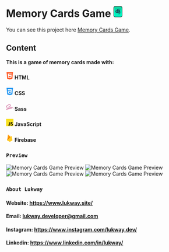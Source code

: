 # Memory Cards Game <img src="https://github.com/Lukway-developer/MemoryCardsGame/blob/master/public/images/logo/icon_page.svg" alt="Memory Game Logo" title="Memory Game Logo" height=30 />
You can see this project here [Memory Cards Game](https://memorycards-game.web.app/).

## Content

**This is a game of memory cards made with:**
#### <img src="https://github.com/Lukway-developer/Logos/blob/master/html.svg" title="HTML Logo" height=20/> HTML
#### <img src="https://github.com/Lukway-developer/Logos/blob/master/css.svg" title="CSS Logo" height=20/> CSS
#### <img src="https://github.com/Lukway-developer/Logos/blob/master/sass.svg" title="Sass Logo" height=20/> Sass
#### <img src="https://github.com/Lukway-developer/Logos/blob/master/js.svg" title="JavaScript Logo" height=20/> JavaScript
#### <img src="https://github.com/Lukway-developer/Logos/blob/master/firebase.svg" title="Firebase Logo" height=20/> Firebase

### `Preview`

![Memory Cards Game Preview](https://github.com/Lukway-developer/Projects-Images/blob/master/memory_cards_game/menu.png "Preview 1")
![Memory Cards Game Preview](https://github.com/Lukway-developer/Projects-Images/blob/master/memory_cards_game/login.png "Preview 2")
![Memory Cards Game Preview](https://github.com/Lukway-developer/Projects-Images/blob/master/memory_cards_game/category.png "Preview 3")
![Memory Cards Game Preview](https://github.com/Lukway-developer/Projects-Images/blob/master/memory_cards_game/game.png "Preview 4")

### `About Lukway`

#### Website: https://www.lukway.site/
#### Email: lukway.developer@gmail.com
#### Instagram: https://www.instagram.com/lukway.dev/
#### Linkedin: https://www.linkedin.com/in/lukway/
